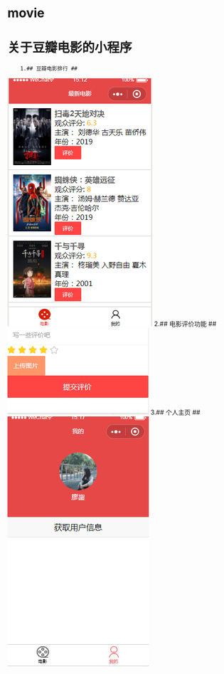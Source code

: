 # movie
# 关于豆瓣电影的小程序 #
		1.## 豆瓣电影排行 ##
![](https://github.com/jxfzcrxnmly/movie/blob/master/image/1.png)
		2.## 电影评价功能 ##
![](https://github.com/jxfzcrxnmly/movie/blob/master/image/2.png)
		3.## 个人主页 ##
![](https://github.com/jxfzcrxnmly/movie/blob/master/image/3.png)

